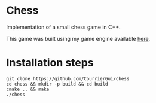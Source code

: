 # Chess
Implementation of a small chess game in C++.

This game was built using my game engine available
[here](https://github.com/CourrierGui/pangolin).

# Installation steps

```
git clone https://github.com/CourrierGui/chess
cd chess && mkdir -p build && cd build
cmake .. && make
./chess
```

